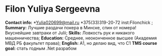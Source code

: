 # Filon Yuliya Sergeevna
**Contact info:** *Yulia020699@mail.ru *375(33)319-20-72 inst:Filonchick ;
**Summary:** Лучшие раздачи покера в Минске, спин от номера! Вкуснейшие завтраки от Julii;
**Skills:** Ловкость рук и никакого машенничества;
**Education:** Среднее, неоконченное высшее (Академия МВД РБ факультет права);
**English:** A1, но делаю вид, что С1
**TMS course goal:** стать годным .Net разрабом 